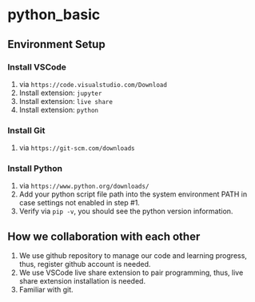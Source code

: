 # python_basic

## Environment Setup

### Install VSCode    
1. via `https://code.visualstudio.com/Download`   
2. Install extension: `jupyter`
3. Install extension: `live share`
4. Install extension: `python`


### Install Git
1. via `https://git-scm.com/downloads`   


### Install Python
1. via `https://www.python.org/downloads/`
2. Add your python script file path into the system environment PATH in case settings not enabled in step #1. 
3. Verify via  `pip -v`, you should see the python version information. 


## How we collaboration with each other
1. We use github repository to manage our code and learning progress, thus, register github account is needed.   
2. We use VSCode live share extension to pair programming, thus, live share extension installation is needed. 
3. Familiar with git. 

